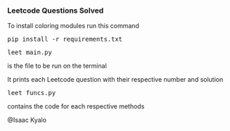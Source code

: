<h3>Leetcode Questions Solved</h3>
<p>To install coloring modules run this command <pre>pip install -r requirements.txt</pre></p>
<p><pre>leet_main.py</pre> is the file to be run on the terminal</p>
<p>It prints each Leetcode question with their respective number and solution</p>
<p><pre>leet_funcs.py</pre> contains the code for each respective methods</p>
@Isaac Kyalo
